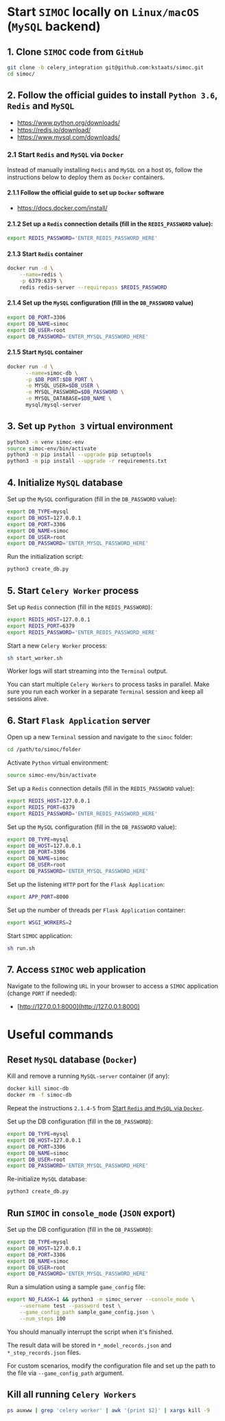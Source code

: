 # Start `SIMOC` locally on `Linux/macOS` (`MySQL` backend)

## 1. Clone `SIMOC` code from `GitHub`
```bash
git clone -b celery_integration git@github.com:kstaats/simoc.git
cd simoc/
```

## 2. Follow the official guides to install `Python 3.6`, `Redis` and `MySQL`

- https://www.python.org/downloads/
- https://redis.io/download/
- https://www.mysql.com/downloads/

### 2.1 Start `Redis` and `MySQL` via `Docker` 
Instead of manually installing `Redis` and `MySQL` on a host `OS`,
follow the instructions below to deploy them as `Docker` containers.

#### 2.1.1 Follow the official guide to set up `Docker` software

- https://docs.docker.com/install/

#### 2.1.2 Set up a `Redis` connection details (fill in the `REDIS_PASSWORD` value):
```bash
export REDIS_PASSWORD='ENTER_REDIS_PASSWORD_HERE'
```

#### 2.1.3 Start `Redis` container
```bash
docker run -d \
    --name=redis \
    -p 6379:6379 \
    redis redis-server --requirepass $REDIS_PASSWORD
```

#### 2.1.4 Set up the `MySQL` configuration (fill in the `DB_PASSWORD` value)
```bash
export DB_PORT=3306
export DB_NAME=simoc
export DB_USER=root
export DB_PASSWORD='ENTER_MYSQL_PASSWORD_HERE'
```

#### 2.1.5 Start `MySQL` container
```bash
docker run -d \
      --name=simoc-db \
      -p $DB_PORT:$DB_PORT \
      -e MYSQL_USER=$DB_USER \
      -e MYSQL_PASSWORD=$DB_PASSWORD \
      -e MYSQL_DATABASE=$DB_NAME \
      mysql/mysql-server
```

## 3. Set up `Python 3` virtual environment
```bash
python3 -m venv simoc-env
source simoc-env/bin/activate
python3 -m pip install --upgrade pip setuptools
python3 -m pip install --upgrade -r requirements.txt
```

## 4. Initialize `MySQL` database
Set up the `MySQL` configuration (fill in the `DB_PASSWORD` value):
```bash
export DB_TYPE=mysql
export DB_HOST=127.0.0.1
export DB_PORT=3306
export DB_NAME=simoc
export DB_USER=root
export DB_PASSWORD='ENTER_MYSQL_PASSWORD_HERE'
```

Run the initialization script:
```bash
python3 create_db.py
```

## 5. Start `Celery Worker` process

Set up `Redis` connection (fill in the `REDIS_PASSWORD`):
```bash
export REDIS_HOST=127.0.0.1
export REDIS_PORT=6379
export REDIS_PASSWORD='ENTER_REDIS_PASSWORD_HERE'
```

Start a new `Celery Worker` process:
```bash
sh start_worker.sh
```
Worker logs will start streaming into the `Terminal` output.

You can start multiple `Celery Workers` to process tasks in parallel.
Make sure you run each worker in a separate `Terminal` session and keep all sessions alive.

## 6. Start `Flask Application` server

Open up a new `Terminal` session and navigate to the `simoc` folder:
```bash
cd /path/to/simoc/folder
```

Activate `Python` virtual environment:
```bash
source simoc-env/bin/activate
```

Set up a `Redis` connection details (fill in the `REDIS_PASSWORD` value):
```bash
export REDIS_HOST=127.0.0.1
export REDIS_PORT=6379
export REDIS_PASSWORD='ENTER_REDIS_PASSWORD_HERE'
```

Set up the `MySQL` configuration (fill in the `DB_PASSWORD` value):
```bash
export DB_TYPE=mysql
export DB_HOST=127.0.0.1
export DB_PORT=3306
export DB_NAME=simoc
export DB_USER=root
export DB_PASSWORD='ENTER_MYSQL_PASSWORD_HERE'
```

Set up the listening `HTTP` port for the `Flask Application`:
```bash
export APP_PORT=8000
```

Set up the number of threads per `Flask Application` container:
```bash
export WSGI_WORKERS=2
```

Start `SIMOC` application:
```bash
sh run.sh
```

## 7. Access `SIMOC` web application
Navigate to the following `URL` in your browser to access a `SIMOC` application (change `PORT` if needed):
- [http://127.0.0.1:8000](http://127.0.0.1:8000)

# Useful commands

## Reset `MySQL` database (`Docker`)

Kill and remove a running `MySQL-server` container (if any):
```bash
docker kill simoc-db
docker rm -f simoc-db
```

Repeat the instructions `2.1.4-5` from [Start `Redis` and `MySQL` via `Docker`](#214-set-up-the-mysql-configuration-fill-in-the-db_password-value).

Set up the DB configuration (fill in the `DB_PASSWORD`):
```bash
export DB_TYPE=mysql
export DB_HOST=127.0.0.1
export DB_PORT=3306
export DB_NAME=simoc
export DB_USER=root
export DB_PASSWORD='ENTER_MYSQL_PASSWORD_HERE'
```

Re-initialize `MySQL` database:
```bash
python3 create_db.py
```

## Run `SIMOC` in `console_mode` (`JSON` export)
Set up the DB configuration (fill in the `DB_PASSWORD`):
```bash
export DB_TYPE=mysql
export DB_HOST=127.0.0.1
export DB_PORT=3306
export DB_NAME=simoc
export DB_USER=root
export DB_PASSWORD='ENTER_MYSQL_PASSWORD_HERE'
```

Run a simulation using a sample `game_config` file:
```bash
export NO_FLASK=1 && python3 -m simoc_server --console_mode \
    --username test --password test \
    --game_config_path sample_game_config.json \
    --num_steps 100
```
You should manually interrupt the script when it's finished.

The result data will be stored in `*_model_records.json` and `*_step_records.json` files.

For custom scenarios, modify the configuration file and set up the path to the file via `--game_config_path` argument.

## Kill all running `Celery Workers`
```bash
ps auxww | grep 'celery worker' | awk '{print $2}' | xargs kill -9
```



